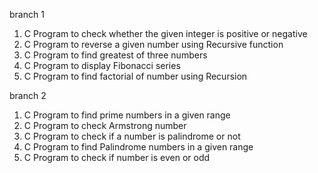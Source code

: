 branch 1
1. C Program to check whether the given integer is positive or negative
2. C Program to reverse a given number using Recursive function
3. C Program to find greatest of three numbers
4. C Program to display Fibonacci series
5. C Program to find factorial of number using Recursion

branch 2
1. C Program to find prime numbers in a given range
2. C Program to check Armstrong number
3. C Program to check if a number is palindrome or not
4. C Program to find Palindrome numbers in a given range
5. C Program to check if number is even or odd
